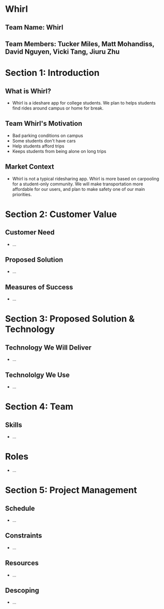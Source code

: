 # **Whirl**
## Team Name: Whirl 
## Team Members: Tucker Miles, Matt Mohandiss, David Nguyen, Vicki Tang, Jiuru Zhu




# Section 1: Introduction
## What is Whirl?
- Whirl is a ideshare app for college students. We plan to helps students find rides around campus or home for break.
## Team Whirl's Motivation
- Bad parking conditions on campus
- Some students don't have cars
- Help students afford trips
- Keeps students from being alone on long trips
<!---Place your project in the context of the market--->
## Market Context
- Whirl is not a typical ridesharing app. Whirl is more based on carpooling for a student-only community. We will make transportation more affordable for our users, and plan to make safety one of our main priorities.
<!---Team Member Backgrounds--->
<!---Is there anything you'd like too include to orient the reader?--->



# Section 2: Customer Value
## Customer Need
- ...
## Proposed Solution
- ...
## Measures of Success
- ...




# Section 3: Proposed Solution & Technology
## Technology We Will Deliver
- ...
## Technololgy We Use
- ...




# Section 4: Team
## Skills
- ...
# Roles
- ...




# Section 5: Project Management
## Schedule
- ...
## Constraints
- ...
## Resources
- ...
## Descoping
- ...